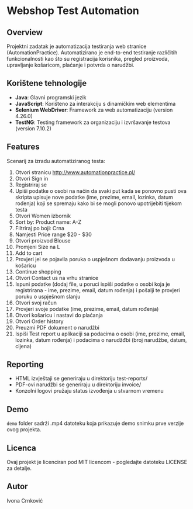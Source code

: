 # Webshop Test Automation

## Overview
Projektni zadatak je automatizacija testiranja web stranice (AutomationPractice). Automatizirano je end-to-end testiranje različitih funkcionalnosti kao što su registracija korisnika, pregled proizvoda, upravljanje košaricom, plaćanje i potvrda o narudžbi.

## Korištene tehnologije
- **Java**: Glavni programski jezik
- **JavaScript**: Korišteno za interakciju s dinamičkim web elementima
- **Selenium WebDriver**: Framework za web automatizaciju (version 4.26.0)
- **TestNG**: Testing framework za organizaciju i izvršavanje testova (version 7.10.2)

## Features
Scenarij za izradu automatiziranog testa:

1.	Otvori stranicu http://www.automationpractice.pl/
2.	Otvori Sign in
3.	Registriraj se
4.	Upiši podatke o osobi na način da svaki put kada se ponovno pusti ova skripta upisuje nove podatke (ime, prezime, email, lozinka, datum rođenja) koji se spremaju kako bi se mogli    ponovo upotrijebiti tijekom testa
5.	Otvori Women izbornik
6.	Sort by: Product name: A-Z
7.	Filtriraj po boji: Crna
8.	Namjesti Price range $20 - $30 
9.	Otvori proizvod Blouse
10.	Promjeni Size na L
11.	Add to cart
12.	Provjeri jel se pojavila poruka o uspješnom dodavanju proizvoda u košaricu 
13.	Continue shopping
14.	Otvori Contact us na vrhu stranice
15.	Ispuni podatke (dodaj file, u poruci ispiši podatke o osobi koja je registrirana - ime, prezime, email, datum rođenja) i pošalji te provjeri poruku o uspješnom slanju
16.	Otvori svoj račun
17.	Provjeri svoje podatke (ime, prezime, email, datum rođenja) 
18.	Otvori košaricu i nastavi do plaćanja
19.	Otvori Order history
20.	Preuzmi PDF dokument o narudžbi
21.	Ispiši Test report u aplikaciji sa podacima o osobi (ime, prezime, email, lozinka, datum rođenja) i podacima o narudžđbi (broj narudžbe, datum, cijena)

## Reporting
- HTML izvještaji se generiraju u direktoriju test-reports/
- PDF-ovi narudžbi se generiraju u direktoriju invoice/
- Konzolni logovi pružaju status izvođenja u stvarnom vremenu

## Demo
`demo` folder sadrži .mp4 datoteku koja prikazuje demo snimku prve verzije ovog projekta.

## Licenca
Ovaj projekt je licenciran pod MIT licencom - pogledajte datoteku LICENSE za detalje.

## Autor
Ivona Crnković
